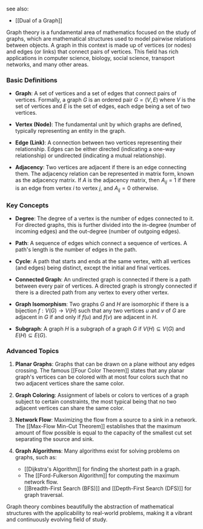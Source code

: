 see also:
- [[Dual of a Graph]]

Graph theory is a fundamental area of mathematics focused on the study of graphs, which are mathematical structures used to model pairwise relations between objects. A graph in this context is made up of vertices (or nodes) and edges (or links) that connect pairs of vertices. This field has rich applications in computer science, biology, social science, transport networks, and many other areas.

### Basic Definitions

- **Graph**: A set of vertices and a set of edges that connect pairs of vertices. Formally, a graph $G$ is an ordered pair $G = (V, E)$ where $V$ is the set of vertices and $E$ is the set of edges, each edge being a set of two vertices.

- **Vertex (Node)**: The fundamental unit by which graphs are defined, typically representing an entity in the graph.

- **Edge (Link)**: A connection between two vertices representing their relationship. Edges can be either directed (indicating a one-way relationship) or undirected (indicating a mutual relationship).

- **Adjacency**: Two vertices are adjacent if there is an edge connecting them. The adjacency relation can be represented in matrix form, known as the adjacency matrix. If $A$ is the adjacency matrix, then $A_{ij} = 1$ if there is an edge from vertex $i$ to vertex $j$, and $A_{ij} = 0$ otherwise.

### Key Concepts

- **Degree**: The degree of a vertex is the number of edges connected to it. For directed graphs, this is further divided into the in-degree (number of incoming edges) and the out-degree (number of outgoing edges).

- **Path**: A sequence of edges which connect a sequence of vertices. A path's length is the number of edges in the path.

- **Cycle**: A path that starts and ends at the same vertex, with all vertices (and edges) being distinct, except the initial and final vertices.

- **Connected Graph**: An undirected graph is connected if there is a path between every pair of vertices. A directed graph is strongly connected if there is a directed path from any vertex to every other vertex.

- **Graph Isomorphism**: Two graphs $G$ and $H$ are isomorphic if there is a bijection $f: V(G) \to V(H)$ such that any two vertices $u$ and $v$ of $G$ are adjacent in $G$ if and only if $f(u)$ and $f(v)$ are adjacent in $H$.

- **Subgraph**: A graph $H$ is a subgraph of a graph $G$ if $V(H) \subseteq V(G)$ and $E(H) \subseteq E(G)$.

### Advanced Topics

1. **Planar Graphs**: Graphs that can be drawn on a plane without any edges crossing. The famous [[Four Color Theorem]] states that any planar graph's vertices can be colored with at most four colors such that no two adjacent vertices share the same color.

2. **Graph Coloring**: Assignment of labels or colors to vertices of a graph subject to certain constraints, the most typical being that no two adjacent vertices can share the same color.

3. **Network Flow**: Maximizing the flow from a source to a sink in a network. The [[Max-Flow Min-Cut Theorem]] establishes that the maximum amount of flow possible is equal to the capacity of the smallest cut set separating the source and sink.

4. **Graph Algorithms**: Many algorithms exist for solving problems on graphs, such as:
   - [[Dijkstra's Algorithm]] for finding the shortest path in a graph.
   - The [[Ford-Fulkerson Algorithm]] for computing the maximum network flow.
   - [[Breadth-First Search (BFS)]] and [[Depth-First Search (DFS)]] for graph traversal.

Graph theory combines beautifully the abstraction of mathematical structures with the applicability to real-world problems, making it a vibrant and continuously evolving field of study.